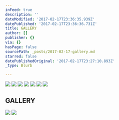 ```yaml
---
inFeed: true
description: ''
dateModified: '2017-02-17T23:36:35.939Z'
datePublished: '2017-02-17T23:36:36.731Z'
title: GALLERY
author: []
publisher: {}
via: {}
hasPage: false
sourcePath: _posts/2017-02-17-gallery.md
starred: false
datePublishedOriginal: '2017-02-17T23:27:10.893Z'
_type: Blurb

---
```

![](https://the-grid-user-content.s3-us-west-2.amazonaws.com/f248f861-37fd-42d5-8a1f-95ae72b98ca7.gif)
![](https://the-grid-user-content.s3-us-west-2.amazonaws.com/78401afd-3d24-49d8-83dd-ce86bf9fbe33.gif)
![](https://the-grid-user-content.s3-us-west-2.amazonaws.com/6de2979e-ff69-4cd6-b888-8ac841faecd4.gif)
![](https://the-grid-user-content.s3-us-west-2.amazonaws.com/26b4e622-a0f3-415d-826a-5f121c38e5f8.gif)
![](https://the-grid-user-content.s3-us-west-2.amazonaws.com/72d9b947-9e37-4b87-8ca1-e71bff94ef86.gif)
![](https://the-grid-user-content.s3-us-west-2.amazonaws.com/92871551-a96f-4222-a542-7933b117a0db.gif)
![](https://the-grid-user-content.s3-us-west-2.amazonaws.com/b4c30415-dc28-453b-97b4-42a210e43bec.gif)

## GALLERY
![](https://the-grid-user-content.s3-us-west-2.amazonaws.com/efb56279-1b00-42c8-aebb-97184dadca1d.gif)
![](https://the-grid-user-content.s3-us-west-2.amazonaws.com/eafde10b-c7b6-46bf-b017-414c6fb90ebe.gif)